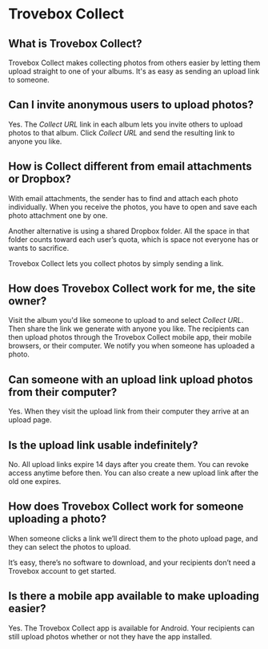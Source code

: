 Trovebox Collect
================

## What is Trovebox Collect?
Trovebox Collect makes collecting photos from others easier by letting them upload straight to one of your albums. It's as easy as sending an upload link to someone.

## Can I invite anonymous users to upload photos?
Yes. The *Collect URL* link in each album lets you invite others to upload photos to that album. Click *Collect URL* and send the resulting link to anyone you like.

## How is Collect different from email attachments or Dropbox?
With email attachments, the sender has to find and attach each photo individually. When you receive the photos, you have to open and save each photo attachment one by one.

Another alternative is using a shared Dropbox folder. All the space in that folder counts toward each user’s quota, which is space not everyone has or wants to sacrifice.

Trovebox Collect lets you collect photos by simply sending a link.

## How does Trovebox Collect work for me, the site owner?
Visit the album you'd like someone to upload to and select *Collect URL*. Then share the link we generate with anyone you like. The recipients can then upload photos through the Trovebox Collect mobile app, their mobile browsers, or their computer. We notify you when someone has uploaded a photo.

## Can someone with an upload link upload photos from their computer?
Yes. When they visit the upload link from their computer they arrive at an upload page.

## Is the upload link usable indefinitely?
No. All upload links expire 14 days after you create them. You can revoke access anytime before then. You can also create a new upload link after the old one expires.

## How does Trovebox Collect work for someone uploading a photo?
When someone clicks a link we’ll direct them to the photo upload page, and they can select the photos to upload.

It’s easy, there’s no software to download, and your recipients don’t need a Trovebox account to get started.

## Is there a mobile app available to make uploading easier?
Yes. The Trovebox Collect app is available for Android. Your recipients can still upload photos whether or not they have the app installed.
